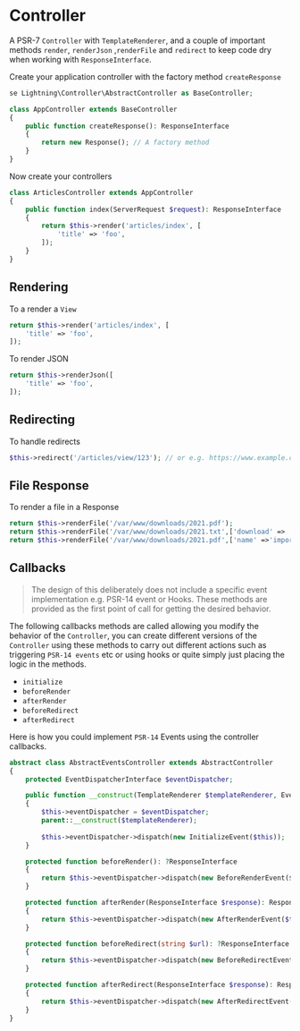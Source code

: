 # Controller

A PSR-7 `Controller` with `TemplateRenderer`, and a couple of important methods `render`, `renderJson` ,`renderFile` and `redirect` to keep code dry when working with `ResponseInterface`.

Create your application controller with the factory method `createResponse`

```php
se Lightning\Controller\AbstractController as BaseController;

class AppController extends BaseController
{
    public function createResponse(): ResponseInterface
    {
        return new Response(); // A factory method 
    }
}
```

Now create your controllers

```php
class ArticlesController extends AppController
{
    public function index(ServerRequest $request): ResponseInterface
    {
        return $this->render('articles/index', [
            'title' => 'foo',
        ]);
    }
}
```

## Rendering

To a render a `View`

```php
return $this->render('articles/index', [
    'title' => 'foo',
]);
```

To render JSON

```php
return $this->renderJson([
    'title' => 'foo',
]);
```

## Redirecting

To handle redirects

```php
$this->redirect('/articles/view/123'); // or e.g. https://www.example.com
```

## File Response

To render a file in a Response

```php
return $this->renderFile('/var/www/downloads/2021.pdf');
return $this->renderFile('/var/www/downloads/2021.txt',['download' => 'false']); // To not force download
return $this->renderFile('/var/www/downloads/2021.pdf',['name' =>'important.pdf']); // To give the file a different name
```

## Callbacks

> The design of this deliberately does not include a specific event implementation e.g. PSR-14 event or Hooks. These methods are provided as the first point of call for getting the desired behavior.

The following callbacks methods are called allowing you modify the behavior of the `Controller`, you can create different versions of the `Controller` using these methods to carry out different actions such as triggering `PSR-14 events` etc or using hooks or quite simply just placing the logic in the methods.

- `initialize`
- `beforeRender`
- `afterRender`
- `beforeRedirect`
- `afterRedirect`

Here is how you could implement `PSR-14` Events using the controller callbacks.

```php
abstract class AbstractEventsController extends AbstractController
{
    protected EventDispatcherInterface $eventDispatcher;

    public function __construct(TemplateRenderer $templateRenderer, EventDispatcherInterface $eventDispatcher)
    {
        $this->eventDispatcher = $eventDispatcher;
        parent::__construct($templateRenderer);
        
        $this->eventDispatcher->dispatch(new InitializeEvent($this));
    }

    protected function beforeRender(): ?ResponseInterface
    {
        return $this->eventDispatcher->dispatch(new BeforeRenderEvent($this, $this->request))->getResponse(); // Response object or null
    }

    protected function afterRender(ResponseInterface $response): ResponseInterface
    {
        return $this->eventDispatcher->dispatch(new AfterRenderEvent($this, $this->request, $response))->getResponse();
    }

    protected function beforeRedirect(string $url): ?ResponseInterface
    {
        return $this->eventDispatcher->dispatch(new BeforeRedirectEvent($this, $url, $this->request))->getResponse(); // Response object or null
    }

    protected function afterRedirect(ResponseInterface $response): ResponseInterface
    {
        return $this->eventDispatcher->dispatch(new AfterRedirectEvent($this, $this->request, $response))->getResponse();
    }
}
```